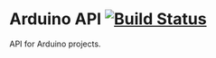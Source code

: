 # Arduino API [![Build Status](https://travis-ci.org/wojtowicz/arduino-api.svg?branch=master)](https://travis-ci.org/wojtowicz/arduino-api)

API for Arduino projects.

